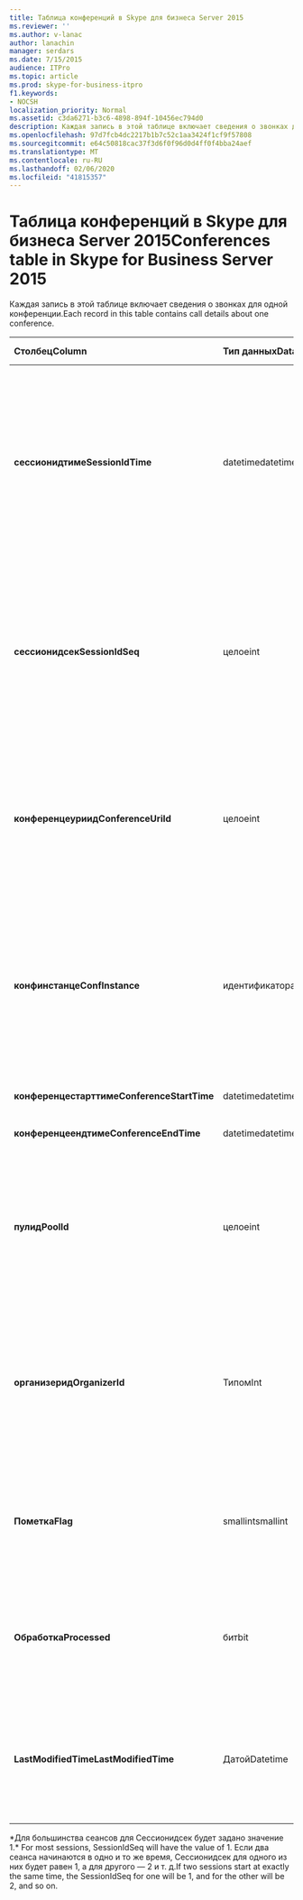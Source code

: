 ```yaml
---
title: Таблица конференций в Skype для бизнеса Server 2015
ms.reviewer: ''
ms.author: v-lanac
author: lanachin
manager: serdars
ms.date: 7/15/2015
audience: ITPro
ms.topic: article
ms.prod: skype-for-business-itpro
f1.keywords:
- NOCSH
localization_priority: Normal
ms.assetid: c3da6271-b3c6-4898-894f-10456ec794d0
description: Каждая запись в этой таблице включает сведения о звонках для одной конференции.
ms.openlocfilehash: 97d7fcb4dc2217b1b7c52c1aa3424f1cf9f57808
ms.sourcegitcommit: e64c50818cac37f3d6f0f96d0d4ff0f4bba24aef
ms.translationtype: MT
ms.contentlocale: ru-RU
ms.lasthandoff: 02/06/2020
ms.locfileid: "41815357"
---
```

# <a name="conferences-table-in-skype-for-business-server-2015"></a><span data-ttu-id="4a2b6-103">Таблица конференций в Skype для бизнеса Server 2015</span><span class="sxs-lookup"><span data-stu-id="4a2b6-103">Conferences table in Skype for Business Server 2015</span></span>
 
<span data-ttu-id="4a2b6-104">Каждая запись в этой таблице включает сведения о звонках для одной конференции.</span><span class="sxs-lookup"><span data-stu-id="4a2b6-104">Each record in this table contains call details about one conference.</span></span>
  
|<span data-ttu-id="4a2b6-105">**Столбец**</span><span class="sxs-lookup"><span data-stu-id="4a2b6-105">**Column**</span></span>|<span data-ttu-id="4a2b6-106">**Тип данных**</span><span class="sxs-lookup"><span data-stu-id="4a2b6-106">**Data Type**</span></span>|<span data-ttu-id="4a2b6-107">**Ключ/индекс**</span><span class="sxs-lookup"><span data-stu-id="4a2b6-107">**Key/Index**</span></span>|<span data-ttu-id="4a2b6-108">**Сведения**</span><span class="sxs-lookup"><span data-stu-id="4a2b6-108">**Details**</span></span>|
|:-----|:-----|:-----|:-----|
|<span data-ttu-id="4a2b6-109">**сессионидтиме**</span><span class="sxs-lookup"><span data-stu-id="4a2b6-109">**SessionIdTime**</span></span> <br/> |<span data-ttu-id="4a2b6-110">datetime</span><span class="sxs-lookup"><span data-stu-id="4a2b6-110">datetime</span></span>  <br/> |<span data-ttu-id="4a2b6-111">Primary</span><span class="sxs-lookup"><span data-stu-id="4a2b6-111">Primary</span></span>  <br/> |<span data-ttu-id="4a2b6-112">Время, в течение которого запрос на конференцию был собран агентом CDR.</span><span class="sxs-lookup"><span data-stu-id="4a2b6-112">Time that the conference request was captured by the CDR agent.</span></span> <span data-ttu-id="4a2b6-113">Используется только в качестве первичного ключа для уникальной идентификации экземпляра Конференции.</span><span class="sxs-lookup"><span data-stu-id="4a2b6-113">Used only as a primary key to uniquely identify a conference instance.</span></span>  <br/> |
|<span data-ttu-id="4a2b6-114">**сессионидсек**</span><span class="sxs-lookup"><span data-stu-id="4a2b6-114">**SessionIdSeq**</span></span> <br/> |<span data-ttu-id="4a2b6-115">целое</span><span class="sxs-lookup"><span data-stu-id="4a2b6-115">int</span></span>  <br/> |<span data-ttu-id="4a2b6-116">Primary</span><span class="sxs-lookup"><span data-stu-id="4a2b6-116">Primary</span></span>  <br/> |<span data-ttu-id="4a2b6-117">ИДЕНТИФИКАЦИОНный номер для идентификации сеанса.</span><span class="sxs-lookup"><span data-stu-id="4a2b6-117">ID number to identify the session.</span></span> <span data-ttu-id="4a2b6-118">Используется в сочетании с **сессионидтиме** для уникальной идентификации экземпляра Конференции.</span><span class="sxs-lookup"><span data-stu-id="4a2b6-118">Used in conjunction with **SessionIdTime** to uniquely identify a conference instance.</span></span> * <br/> |
|<span data-ttu-id="4a2b6-119">**конференцеуриид**</span><span class="sxs-lookup"><span data-stu-id="4a2b6-119">**ConferenceUriId**</span></span> <br/> |<span data-ttu-id="4a2b6-120">целое</span><span class="sxs-lookup"><span data-stu-id="4a2b6-120">int</span></span>  <br/> |<span data-ttu-id="4a2b6-121">Другом</span><span class="sxs-lookup"><span data-stu-id="4a2b6-121">Foreign</span></span>  <br/> |<span data-ttu-id="4a2b6-122">Универсальный код ресурса (URI) Конференции.</span><span class="sxs-lookup"><span data-stu-id="4a2b6-122">Conference URI.</span></span> <span data-ttu-id="4a2b6-123">Для получения дополнительных сведений ознакомьтесь с [таблицей конференцеурис в Skype для бизнеса Server 2015](conferenceuris.md) .</span><span class="sxs-lookup"><span data-stu-id="4a2b6-123">See the [ConferenceUris table in Skype for Business Server 2015](conferenceuris.md) for more information.</span></span> <br/> |
|<span data-ttu-id="4a2b6-124">**конфинстанце**</span><span class="sxs-lookup"><span data-stu-id="4a2b6-124">**ConfInstance**</span></span> <br/> |<span data-ttu-id="4a2b6-125">идентификатора</span><span class="sxs-lookup"><span data-stu-id="4a2b6-125">uniqueidentifier</span></span>  <br/> | <br/> |<span data-ttu-id="4a2b6-126">Полезен для повторяющихся конференций; Каждый экземпляр повторяющейся Конференции имеет один и тот же **конференцеури**, но у него будет другой **конфинстанце**.</span><span class="sxs-lookup"><span data-stu-id="4a2b6-126">Useful for recurring conferences; each instance of a recurring conference has the same **ConferenceUri**, but will have a different **ConfInstance**.</span></span> <br/> |
|<span data-ttu-id="4a2b6-127">**конференцестарттиме**</span><span class="sxs-lookup"><span data-stu-id="4a2b6-127">**ConferenceStartTime**</span></span> <br/> |<span data-ttu-id="4a2b6-128">datetime</span><span class="sxs-lookup"><span data-stu-id="4a2b6-128">datetime</span></span>  <br/> | <br/> |<span data-ttu-id="4a2b6-129">Время начала Конференции.</span><span class="sxs-lookup"><span data-stu-id="4a2b6-129">Conference start time.</span></span>  <br/> |
|<span data-ttu-id="4a2b6-130">**конференцеендтиме**</span><span class="sxs-lookup"><span data-stu-id="4a2b6-130">**ConferenceEndTime**</span></span> <br/> |<span data-ttu-id="4a2b6-131">datetime</span><span class="sxs-lookup"><span data-stu-id="4a2b6-131">datetime</span></span>  <br/> | <br/> |<span data-ttu-id="4a2b6-132">Время начала Конференции.</span><span class="sxs-lookup"><span data-stu-id="4a2b6-132">Conference start time.</span></span>  <br/> |
|<span data-ttu-id="4a2b6-133">**пулид**</span><span class="sxs-lookup"><span data-stu-id="4a2b6-133">**PoolId**</span></span> <br/> |<span data-ttu-id="4a2b6-134">целое</span><span class="sxs-lookup"><span data-stu-id="4a2b6-134">int</span></span>  <br/> |<span data-ttu-id="4a2b6-135">Другом</span><span class="sxs-lookup"><span data-stu-id="4a2b6-135">Foreign</span></span>  <br/> |<span data-ttu-id="4a2b6-136">ИДЕНТИФИКАЦИОНный номер для идентификации пула, в котором собрана конференция.</span><span class="sxs-lookup"><span data-stu-id="4a2b6-136">ID number to identify the pool in which the conference was captured.</span></span> <span data-ttu-id="4a2b6-137">Для получения дополнительных сведений ознакомьтесь с [таблицей Pools](pools.md) .</span><span class="sxs-lookup"><span data-stu-id="4a2b6-137">See the [Pools table](pools.md) for more information.</span></span> <br/> |
|<span data-ttu-id="4a2b6-138">**организерид**</span><span class="sxs-lookup"><span data-stu-id="4a2b6-138">**OrganizerId**</span></span> <br/> |<span data-ttu-id="4a2b6-139">Типом</span><span class="sxs-lookup"><span data-stu-id="4a2b6-139">Int</span></span>  <br/> |<span data-ttu-id="4a2b6-140">Другом</span><span class="sxs-lookup"><span data-stu-id="4a2b6-140">Foreign</span></span>  <br/> |<span data-ttu-id="4a2b6-141">ИДЕНТИФИКАЦИОНный номер для идентификации универсального кода ресурса (URI) организатора данной Конференции.</span><span class="sxs-lookup"><span data-stu-id="4a2b6-141">ID number to identify the organizer URI of this conference.</span></span> <span data-ttu-id="4a2b6-142">Дополнительные сведения [можно найти в таблице Users](users.md) .</span><span class="sxs-lookup"><span data-stu-id="4a2b6-142">See the [Users table](users.md) for more information.</span></span> <br/> |
|<span data-ttu-id="4a2b6-143">**Пометка**</span><span class="sxs-lookup"><span data-stu-id="4a2b6-143">**Flag**</span></span> <br/> |<span data-ttu-id="4a2b6-144">smallint</span><span class="sxs-lookup"><span data-stu-id="4a2b6-144">smallint</span></span>  <br/> || <span data-ttu-id="4a2b6-145">Битовая маска, которая включает атрибуты Конференции.</span><span class="sxs-lookup"><span data-stu-id="4a2b6-145">A bit mask that contains Conference Attributes.</span></span> <span data-ttu-id="4a2b6-146">Возможные значения</span><span class="sxs-lookup"><span data-stu-id="4a2b6-146">Possible values are:</span></span> <br/>  <span data-ttu-id="4a2b6-147">0X01</span><span class="sxs-lookup"><span data-stu-id="4a2b6-147">0X01</span></span> <br/>  <span data-ttu-id="4a2b6-148">Накопител</span><span class="sxs-lookup"><span data-stu-id="4a2b6-148">Synthetic</span></span> <br/>  <span data-ttu-id="4a2b6-149">Транзакции</span><span class="sxs-lookup"><span data-stu-id="4a2b6-149">Transaction</span></span> <br/> |
|<span data-ttu-id="4a2b6-150">**Обработка**</span><span class="sxs-lookup"><span data-stu-id="4a2b6-150">**Processed**</span></span> <br/> |<span data-ttu-id="4a2b6-151">бит</span><span class="sxs-lookup"><span data-stu-id="4a2b6-151">bit</span></span>  <br/> ||<span data-ttu-id="4a2b6-152">Внутреннее поле, используемое службой мониторинга.</span><span class="sxs-lookup"><span data-stu-id="4a2b6-152">Internal field used by the Monitoring service.</span></span>  <br/> <span data-ttu-id="4a2b6-153">Это поле было введено в Microsoft Lync Server 2013.</span><span class="sxs-lookup"><span data-stu-id="4a2b6-153">This field was introduced in Microsoft Lync Server 2013.</span></span>  <br/> |
|<span data-ttu-id="4a2b6-154">**LastModifiedTime**</span><span class="sxs-lookup"><span data-stu-id="4a2b6-154">**LastModifiedTime**</span></span> <br/> |<span data-ttu-id="4a2b6-155">Датой</span><span class="sxs-lookup"><span data-stu-id="4a2b6-155">Datetime</span></span>  <br/> ||<span data-ttu-id="4a2b6-156">Для внутреннего использования службой мониторинга.</span><span class="sxs-lookup"><span data-stu-id="4a2b6-156">For internal use by the Monitoring service.</span></span>  <br/> <span data-ttu-id="4a2b6-157">Это поле было представлено в Skype для бизнеса Server 2015.</span><span class="sxs-lookup"><span data-stu-id="4a2b6-157">This field was introduced in Skype for Business Server 2015.</span></span>  <br/> |
   
<span data-ttu-id="4a2b6-158">\*Для большинства сеансов для Сессионидсек будет задано значение 1.</span><span class="sxs-lookup"><span data-stu-id="4a2b6-158">\* For most sessions, SessionIdSeq will have the value of 1.</span></span> <span data-ttu-id="4a2b6-159">Если два сеанса начинаются в одно и то же время, Сессионидсек для одного из них будет равен 1, а для другого — 2 и т. д.</span><span class="sxs-lookup"><span data-stu-id="4a2b6-159">If two sessions start at exactly the same time, the SessionIdSeq for one will be 1, and for the other will be 2, and so on.</span></span>
  


